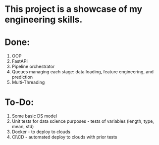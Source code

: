 # This project is a showcase of my engineering skills.

# Done:
 1. OOP
 2. FastAPI
 3. Pipeline orchestrator
 4. Queues managing each stage: data loading, feature engineering, and prediction
 5. Multi-Threading

# To-Do:
 1. Some basic DS model
 2. Unit tests for data science purposes - tests of variables (length, type, mean, std)
 3. Docker - to deploy to clouds
 4. CI\CD - automated deploy to clouds with prior tests
